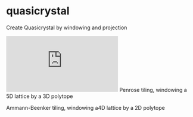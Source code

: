 # quasicrystal
Create Quasicrystal by windowing and projection

![alt text](https://github.com/whitegreen/quasicrystal/blob/master/AmmBeen.pdf)
Penrose tiling, windowing a 5D lattice by a 3D polytope

Ammann-Beenker tiling, windowing a4D lattice by a 2D polytope

